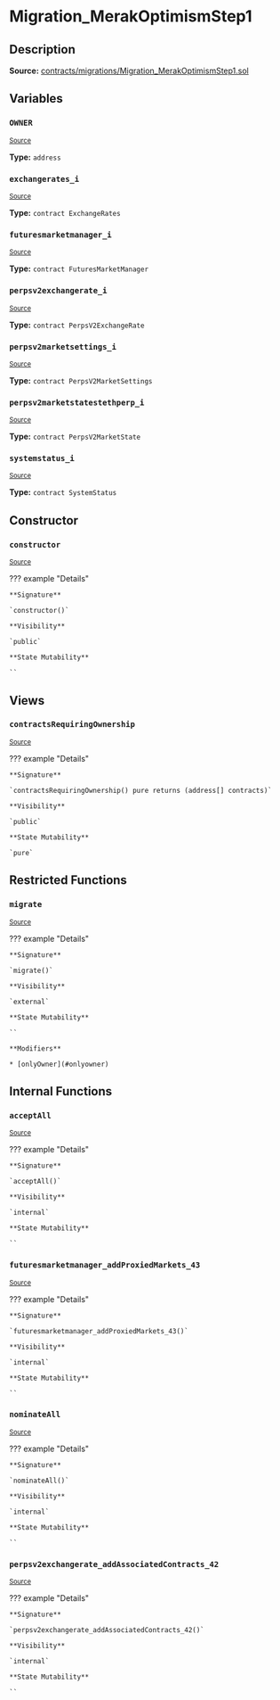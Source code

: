 # Migration_MerakOptimismStep1

## Description

**Source:** [contracts/migrations/Migration_MerakOptimismStep1.sol](https://github.com/Synthetixio/synthetix/tree/v2.97.2-alpha/contracts/migrations/Migration_MerakOptimismStep1.sol)

## Variables

### `OWNER`

<sub>[Source](https://github.com/Synthetixio/synthetix/tree/v2.97.2-alpha/contracts/migrations/Migration_MerakOptimismStep1.sol#L19)</sub>

**Type:** `address`

### `exchangerates_i`

<sub>[Source](https://github.com/Synthetixio/synthetix/tree/v2.97.2-alpha/contracts/migrations/Migration_MerakOptimismStep1.sol#L40)</sub>

**Type:** `contract ExchangeRates`

### `futuresmarketmanager_i`

<sub>[Source](https://github.com/Synthetixio/synthetix/tree/v2.97.2-alpha/contracts/migrations/Migration_MerakOptimismStep1.sol#L34)</sub>

**Type:** `contract FuturesMarketManager`

### `perpsv2exchangerate_i`

<sub>[Source](https://github.com/Synthetixio/synthetix/tree/v2.97.2-alpha/contracts/migrations/Migration_MerakOptimismStep1.sol#L31)</sub>

**Type:** `contract PerpsV2ExchangeRate`

### `perpsv2marketsettings_i`

<sub>[Source](https://github.com/Synthetixio/synthetix/tree/v2.97.2-alpha/contracts/migrations/Migration_MerakOptimismStep1.sol#L37)</sub>

**Type:** `contract PerpsV2MarketSettings`

### `perpsv2marketstatestethperp_i`

<sub>[Source](https://github.com/Synthetixio/synthetix/tree/v2.97.2-alpha/contracts/migrations/Migration_MerakOptimismStep1.sol#L28)</sub>

**Type:** `contract PerpsV2MarketState`

### `systemstatus_i`

<sub>[Source](https://github.com/Synthetixio/synthetix/tree/v2.97.2-alpha/contracts/migrations/Migration_MerakOptimismStep1.sol#L26)</sub>

**Type:** `contract SystemStatus`

## Constructor

### `constructor`

<sub>[Source](https://github.com/Synthetixio/synthetix/tree/v2.97.2-alpha/contracts/migrations/Migration_MerakOptimismStep1.sol#L46)</sub>

??? example "Details"

    **Signature**

    `constructor()`

    **Visibility**

    `public`

    **State Mutability**

    ``

## Views

### `contractsRequiringOwnership`

<sub>[Source](https://github.com/Synthetixio/synthetix/tree/v2.97.2-alpha/contracts/migrations/Migration_MerakOptimismStep1.sol#L48)</sub>

??? example "Details"

    **Signature**

    `contractsRequiringOwnership() pure returns (address[] contracts)`

    **Visibility**

    `public`

    **State Mutability**

    `pure`

## Restricted Functions

### `migrate`

<sub>[Source](https://github.com/Synthetixio/synthetix/tree/v2.97.2-alpha/contracts/migrations/Migration_MerakOptimismStep1.sol#L58)</sub>

??? example "Details"

    **Signature**

    `migrate()`

    **Visibility**

    `external`

    **State Mutability**

    ``

    **Modifiers**

    * [onlyOwner](#onlyowner)

## Internal Functions

### `acceptAll`

<sub>[Source](https://github.com/Synthetixio/synthetix/tree/v2.97.2-alpha/contracts/migrations/Migration_MerakOptimismStep1.sol#L110)</sub>

??? example "Details"

    **Signature**

    `acceptAll()`

    **Visibility**

    `internal`

    **State Mutability**

    ``

### `futuresmarketmanager_addProxiedMarkets_43`

<sub>[Source](https://github.com/Synthetixio/synthetix/tree/v2.97.2-alpha/contracts/migrations/Migration_MerakOptimismStep1.sol#L135)</sub>

??? example "Details"

    **Signature**

    `futuresmarketmanager_addProxiedMarkets_43()`

    **Visibility**

    `internal`

    **State Mutability**

    ``

### `nominateAll`

<sub>[Source](https://github.com/Synthetixio/synthetix/tree/v2.97.2-alpha/contracts/migrations/Migration_MerakOptimismStep1.sol#L117)</sub>

??? example "Details"

    **Signature**

    `nominateAll()`

    **Visibility**

    `internal`

    **State Mutability**

    ``

### `perpsv2exchangerate_addAssociatedContracts_42`

<sub>[Source](https://github.com/Synthetixio/synthetix/tree/v2.97.2-alpha/contracts/migrations/Migration_MerakOptimismStep1.sol#L124)</sub>

??? example "Details"

    **Signature**

    `perpsv2exchangerate_addAssociatedContracts_42()`

    **Visibility**

    `internal`

    **State Mutability**

    ``

